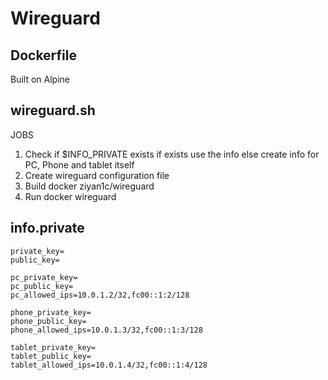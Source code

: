 # Wireguard 

## Dockerfile 
Built on Alpine 

## wireguard.sh 
JOBS 
1. Check if $INFO_PRIVATE exists
if exists 
  use the info 
else 
  create info for PC, Phone and tablet itself 
2. Create wireguard configuration file 
3. Build docker ziyan1c/wireguard 
4. Run docker wireguard 


## info.private 
```text
private_key=
public_key=

pc_private_key=
pc_public_key=
pc_allowed_ips=10.0.1.2/32,fc00::1:2/128

phone_private_key=
phone_public_key=
phone_allowed_ips=10.0.1.3/32,fc00::1:3/128

tablet_private_key=
tablet_public_key=
tablet_allowed_ips=10.0.1.4/32,fc00::1:4/128
```